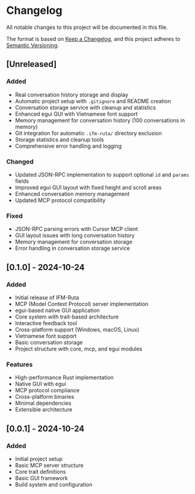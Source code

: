 # Changelog

All notable changes to this project will be documented in this file.

The format is based on [Keep a Changelog](https://keepachangelog.com/en/1.0.0/),
and this project adheres to [Semantic Versioning](https://semver.org/spec/v2.0.0.html).

## [Unreleased]

### Added
- Real conversation history storage and display
- Automatic project setup with `.gitignore` and README creation
- Conversation storage service with cleanup and statistics
- Enhanced egui GUI with Vietnamese font support
- Memory management for conversation history (100 conversations in memory)
- Git integration for automatic `.ifm-ruta/` directory exclusion
- Storage statistics and cleanup tools
- Comprehensive error handling and logging

### Changed
- Updated JSON-RPC implementation to support optional `id` and `params` fields
- Improved egui GUI layout with fixed height and scroll areas
- Enhanced conversation memory management
- Updated MCP protocol compatibility

### Fixed
- JSON-RPC parsing errors with Cursor MCP client
- GUI layout issues with long conversation history
- Memory management for conversation storage
- Error handling in conversation storage service

## [0.1.0] - 2024-10-24

### Added
- Initial release of IFM-Ruta
- MCP (Model Context Protocol) server implementation
- egui-based native GUI application
- Core system with trait-based architecture
- Interactive feedback tool
- Cross-platform support (Windows, macOS, Linux)
- Vietnamese font support
- Basic conversation storage
- Project structure with core, mcp, and egui modules

### Features
- High-performance Rust implementation
- Native GUI with egui
- MCP protocol compliance
- Cross-platform binaries
- Minimal dependencies
- Extensible architecture

## [0.0.1] - 2024-10-24

### Added
- Initial project setup
- Basic MCP server structure
- Core trait definitions
- Basic GUI framework
- Build system and configuration
